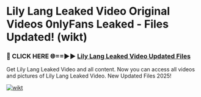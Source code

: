 # Lily Lang Leaked Video Original Videos 0nlyFans Leaked - Files Updated! (wikt)

<h3>🔴 CLICK HERE 🌐==►► <a href="https://tinyurl.com/ms9xzufz" rel="nofollow">Lily Lang Leaked Video Updated Files</a></h3>

Get Lily Lang Leaked Video and all content. Now you can access all videos and pictures of Lily Lang Leaked Video. New Updated Files 2025!

[![wikt](https://i.imgur.com/PQ7UWWw.gif)](https://tinyurl.com/ms9xzufz)
